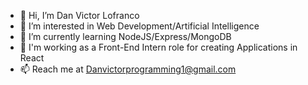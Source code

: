 - 👋 Hi, I’m Dan Victor Lofranco
- 👀 I’m interested in Web Development/Artificial Intelligence
- 🌱 I’m currently learning NodeJS/Express/MongoDB
- 💞️ I'm working as a Front-End Intern role for creating Applications in React
- 📫 Reach me at Danvictorprogramming1@gmail.com

<!---
Danvictorgithub/Danvictorgithub is a ✨ special ✨ repository because its `README.md` (this file) appears on your GitHub profile.
You can click the Preview link to take a look at your changes.
--->
